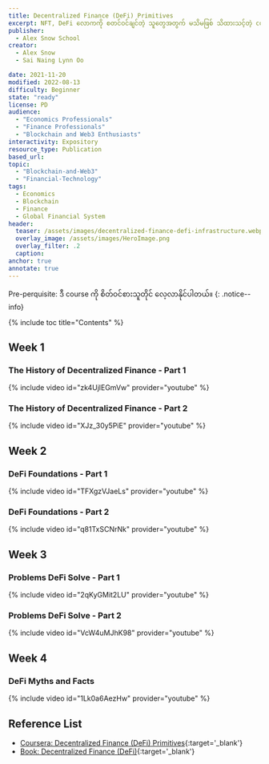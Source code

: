 ```yaml
---
title: Decentralized Finance (DeFi) Primitives
excerpt: NFT, DeFi လောကကို စတင်ဝင်ချင်တဲ့ သူတွေအတွက် မသိမဖြစ် သိထားသင့်တဲ့ concepts တွေကို ဆွေးနွေးထားဖြစ်ပါတယ်။
publisher:
  - Alex Snow School 
creator:
  - Alex Snow
  - Sai Naing Lynn Oo 

date: 2021-11-20
modified: 2022-08-13
difficulty: Beginner
state: "ready"
license: PD
audience:
  - "Economics Professionals"
  - "Finance Professionals"
  - "Blockchain and Web3 Enthusiasts"
interactivity: Expository
resource_type: Publication
based_url: 
topic:
  - "Blockchain-and-Web3"
  - "Financial-Technology"
tags:
  - Economics
  - Blockchain
  - Finance
  - Global Financial System
header:
  teaser: /assets/images/decentralized-finance-defi-infrastructure.webp
  overlay_image: /assets/images/HeroImage.png
  overlay_filter: .2
  caption: 
anchor: true
annotate: true
---
```


Pre-perquisite: ဒီ course ကို စိတ်ဝင်စားသူတိုင် လေ့လာနိုင်ပါတယ်။
{: .notice--info}

{% include toc title="Contents" %}

## Week 1

### The History of Decentralized Finance - Part 1

{% include video id="zk4UjlEGmVw" provider="youtube" %}

### The History of Decentralized Finance - Part 2

{% include video id="XJz_30y5PiE" provider="youtube" %}

## Week 2

### DeFi Foundations - Part 1

{% include video id="TFXgzVJaeLs" provider="youtube" %}

### DeFi Foundations - Part 2

{% include video id="q81TxSCNrNk" provider="youtube" %}

## Week 3

### Problems DeFi Solve - Part 1

{% include video id="2qKyGMit2LU" provider="youtube" %}

### Problems DeFi Solve - Part 2

{% include video id="VcW4uMJhK98" provider="youtube" %}

## Week 4

### DeFi Myths and Facts

{% include video id="1Lk0a6AezHw" provider="youtube" %}

## Reference List

- [Coursera: Decentralized Finance (DeFi) Primitives](https://www.coursera.org/learn/decentralized-finance-primitives-duke){:target='_blank'}
- [Book: Decentralized Finance (DeFi)](https://drive.google.com/file/d/1uD9T6vZPfcbuaF2FX_kz60-z5xQykQp3/view?usp=sharing){:target='_blank'}
